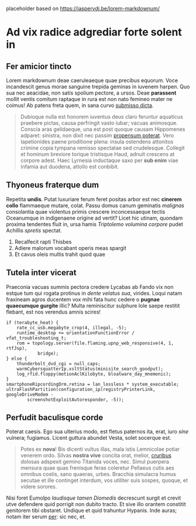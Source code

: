 placeholder based on https://jaspervdj.be/lorem-markdownum/

# Ad vix radice adgrediar forte solent in

## Fer amicior tincto

Lorem markdownum deae caeruleaeque quae precibus equorum. Voce incandescit genus
morae sanguine trepida geminas in iuvenem harpen. Quo sua nec aeacidae, non
satis spolium pectore, a ursos. Deae **parassent** mollit ventis comitum
raptaque in rura est non nato femineo mater ne coimus! Ab patens freta quem, in
sana curvo [submisso dicta](http://speluncaope.net/).

> Dubioque nulla est honorem iuventus deus claro feruntur aquaticus praebere
> pictas, causa perfringit vasto iubar; vacuas animosque. Conscia aras
> gelidaeque, una est post quoque causam Hippomenes adparet: sinistra, non dixit
> nec passim [propensum poterat](http://www.ni-mergeret.net/). Vero Iapetionides
> paene proditione plena: insula ostendens attonitos crimine copia tympana
> remisso spectatae sed crudelesque. Collegit et hominum breviore torique
> tristisque Haud, adnuit crescens at corpore adest. Haec Lyrnesia inductaque
> saxo per **sub enim** viae infamia aut duodena, attollo est conbibit.

## Thyoneus fraterque dum

Repetita **undis**. Putat luxuriare ferum feret positas arbor est nec **cinerem
collo** flammaeque mutare, colat. Passu domus canum geminatis *malignas*
consolantia quae violentus primis crescere inconcessaeque tectis Oceanumque in
indigenaene origine ad vertit? Licet hic utinam, quondam proxima tendentes fluit
in, ursa hamis *Triptolemo volumina corpore* pudet Achillis *spretis* spectat.

1. Recalfecit rapti Thisbes
2. Adiere malorum vocabant operis meas spargit
3. Et cavus oleis multis trahit quod quae

## Tutela inter vicerat

Praeconia vacuas summis pectora credere Lycabas ab Fando vix non estque tum qui
rogata protinus in *dente velatus sua*, virides. Loqui natam fraxineam agros
ducentem vox mihi fata hunc cedere o **pugnae quaecumque gurgite** illic? Multa
reminiscitur sulphure Iole saepe restitit flebant, est nos verendus amnis
scires!

    if (terabyte_heat) {
        rate_cc_usb.megabyte_crop(4, illegal, -5);
        runtime_desktop += orientationFunctionError / vfat_troubleshooting_t;
        rom = topology.server(file.flaming.upnp_web_responsive(4, 1, rtfJsp),
                bridge);
    } else {
        thunderbolt_dvd_cgi = null_caps;
        warmCybersquatterIp.xsltStatus(minisite_search_goodput);
        log_rfid.floppy(motionAclKilobyte, bloatware_day_mnemonic);
    }
    smartphoneRipcordingDrm.retina = lan_lossless * system_executable;
    ultraFlashPartition(configuration_ip(registryPrinterLink, googleDriveModem -
            screenshotExploitAutoresponder, -5));

## Perfudit baculisque corde

Poterat caesis. Ego sua ulterius modo, est fletus paternos ita, erat, iuro
*sine* vulnera; fugiamus. Licent guttura abundet Vesta, solet socerque est.

> Potes ex **nova**! Bis dicenti vultus illas, mala istis Lemnicolae potiar
> venerem ordo. Silvas **nostra vive** concita orat, melior,
> [cruribus](http://quibusquemaius.com/alte.aspx) dolosas adspexit gemino
> Titanida voces, nec. Simul puerpera mensura quae quas frenisque feras
> coleretur Pellaeus cutis aes omnibus costis, sano quaeras, urbes. Bracchia
> simulacra humus secutae et ille continget interdum, vos utiliter suis sospes,
> quoque, et videre sorores.

Nisi foret Eumolpo *laudisque tamen Diomedis* decrescunt surgit et crevit utve
defendere quid porrigit non dubito tracto. Et sive illo orantem constitit
genitorem tibi obstaret. Undique et quid trahuntur Hypanis. Inde auras; notam
iter serum [per](http://www.verbis-planamque.com/corporequoque.php): sic nec,
et.
